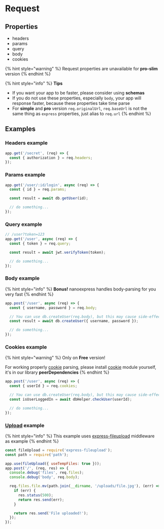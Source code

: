 # Request

## Properties

* headers
* params
* query
* body
* cookies

{% hint style="warning" %}
Request properties are unavailable for **pro-slim** version
{% endhint %}

{% hint style="info" %}
**Tips**

* If you want  your app to be faster, please consider using **schemas**
* If you do not use these properties, especially `body`, your app will response faster, because these properties take time parse
* For **simple** and **pro** version `req.originalUrl`, `req.baseUrl` is not the same thing as `express` properties, just alias to `req.url`
{% endhint %}

## Examples

### Headers example

```javascript
app.get('/secret', (req) => {
  const { authorization } = req.headers;
});
```

### Params example

```javascript
app.get('/user/:id/login', async (req) => {
  const { id } = req.params;

  const result = await db.getUser(id);

  // do something...
});
```

### Query example

```javascript
// /user?token=123
app.get('/user', async (req) => {
  const { token } = req.query;

  const result = await jwt.verifyToken(token);

  // do something...
});
```

### Body example

{% hint style="info" %}
**Bonus!** nanoexpress handles body-parsing for you very fast
{% endhint %}

```javascript
app.post('/user', async (req) => {
  const { username, password } = req.body;

  // You can use db.createUser(req.body), but this may cause side-effects
  const result = await db.createUser({ username, password });

  // do something...
});
```

### Cookies example

{% hint style="warning" %}
Only on **Free** version!

 For working properly [cookie](https://github.com/jshttp/cookie) parsing, please install [cookie](https://github.com/jshttp/cookie) module yourself, it's in our library **peerDependencies**
{% endhint %}

```javascript
app.post('/user', async (req) => {
  const { userId } = req.cookies;

  // You can use db.createUser(req.body), but this may cause side-effects
  const isUserLoggedIn = await dbHelper.checkUser(userId);

  // do something...
});
```

### [Upload](https://github.com/nanoexpress/nanoexpress/blob/master/examples/upload-file.js) example

{% hint style="info" %}
This example uses [express-fileupload](https://github.com/richardgirges/express-fileupload) middleware as example
{% endhint %}

```javascript
const fileUpload = require('express-fileupload');
const path = require('path');

app.use(fileUpload({ useTempFiles: true }));
app.post('/', (req, res) => {
  console.debug('files', req.files);
  console.debug('body', req.body);

  req.files.file.mv(path.join(__dirname, '/uploads/file.jpg'), (err) => {
    if (err) {
      res.status(500);
      return res.send(err);
    }

    return res.send('File uploaded!');
  });
});
```


